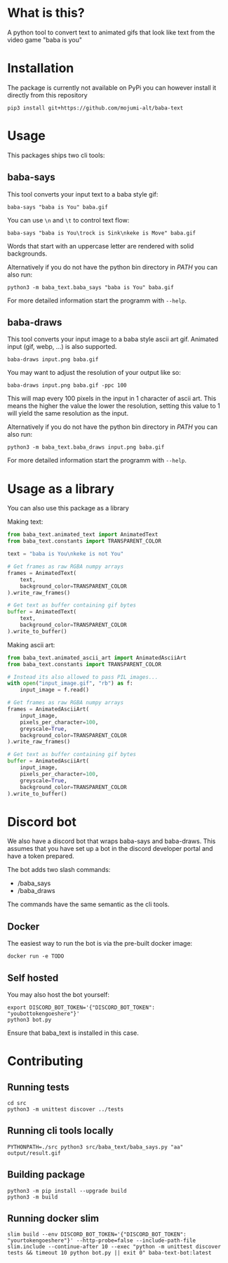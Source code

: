 # What is this?
A python tool to convert text to animated gifs that look like text from the video game "baba is you"

# Installation
The package is currently not available on PyPi you can however install it directly from this repository
    
    pip3 install git+https://github.com/mojumi-alt/baba-text


# Usage
This packages ships two cli tools:

## baba-says

This tool converts your input text to a baba style gif:

    baba-says "baba is You" baba.gif

You can use `\n` and `\t` to control text flow:

    baba-says "baba is You\trock is Sink\nkeke is Move" baba.gif

Words that start with an uppercase letter are rendered with solid backgrounds.

Alternatively if you do not have the python bin directory in *PATH* you can also run:

    python3 -m baba_text.baba_says "baba is You" baba.gif

For more detailed information start the programm with `--help`.

## baba-draws

This tool converts your input image to a baba style ascii art gif. Animated input (gif, webp, ...) is also supported.

    baba-draws input.png baba.gif

You may want to adjust the resolution of your output like so:

    baba-draws input.png baba.gif -ppc 100

This will map every 100 pixels in the input in 1 character of ascii art. This means the higher the value the lower the resolution, setting this value to 1 will yield the same resolution as the input.

Alternatively if you do not have the python bin directory in *PATH* you can also run:

    python3 -m baba_text.baba_draws input.png baba.gif

For more detailed information start the programm with `--help`.

# Usage as a library

You can also use this package as a library

Making text:
```python
from baba_text.animated_text import AnimatedText
from baba_text.constants import TRANSPARENT_COLOR

text = "baba is You\nkeke is not You"

# Get frames as raw RGBA numpy arrays
frames = AnimatedText(
    text,
    background_color=TRANSPARENT_COLOR
).write_raw_frames()

# Get text as buffer containing gif bytes
buffer = AnimatedText(
    text,
    background_color=TRANSPARENT_COLOR
).write_to_buffer()
```

Making ascii art:

```python
from baba_text.animated_ascii_art import AnimatedAsciiArt
from baba_text.constants import TRANSPARENT_COLOR

# Instead its also allowed to pass PIL images...
with open("input_image.gif", "rb") as f:
    input_image = f.read()

# Get frames as raw RGBA numpy arrays
frames = AnimatedAsciiArt(
    input_image,
    pixels_per_character=100,
    greyscale=True,
    background_color=TRANSPARENT_COLOR
).write_raw_frames()

# Get text as buffer containing gif bytes
buffer = AnimatedAsciiArt(
    input_image,
    pixels_per_character=100,
    greyscale=True,
    background_color=TRANSPARENT_COLOR
).write_to_buffer()
```

# Discord bot

We also have a discord bot that wraps baba-says and baba-draws. This assumes that you have set up a bot in the discord developer portal and have a token prepared.

The bot adds two slash commands:
- /baba_says
- /baba_draws

The commands have the same semantic as the cli tools.

## Docker
The easiest way to run the bot is via the pre-built docker image:

    docker run -e TODO

## Self hosted

You may also host the bot yourself:

    export DISCORD_BOT_TOKEN='{"DISCORD_BOT_TOKEN": "youbottokengoeshere"}'
    python3 bot.py

Ensure that baba_text is installed in this case.

# Contributing

## Running tests

    cd src
    python3 -m unittest discover ../tests

## Running cli tools locally

    PYTHONPATH=./src python3 src/baba_text/baba_says.py "aa" output/result.gif

## Building package

    python3 -m pip install --upgrade build
    python3 -m build

## Running docker slim

    slim build --env DISCORD_BOT_TOKEN='{"DISCORD_BOT_TOKEN": "yourtokengoeshere"}' --http-probe=false --include-path-file slim.include --continue-after 10 --exec "python -m unittest discover tests && timeout 10 python bot.py || exit 0" baba-text-bot:latest
